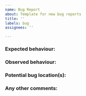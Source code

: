 ```yaml
---
name: Bug Report
about: Template for new bug reports
title: ''
labels: bug
assignees: ''

---
```

<!-- Add a short description of the bug in the Title above -->

### Expected behaviour:
<!-- What did you expect to happen? -->

### Observed behaviour:
<!-- What actually happened? -->

### Potential bug location(s):
<!-- Optional: Links to code potentially causing this issue -->

### Any other comments:
<!-- Optional: Any other relevant information -->

